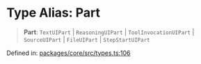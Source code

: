 # Type Alias: Part

> **Part**: `TextUIPart` \| `ReasoningUIPart` \| `ToolInvocationUIPart` \| `SourceUIPart` \| `FileUIPart` \| `StepStartUIPart`

Defined in: [packages/core/src/types.ts:106](https://github.com/GeoDaCenter/openassistant/blob/28e38a23cf528ccfe10391135d12fba8d3e385da/packages/core/src/types.ts#L106)
